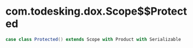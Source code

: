 # com.todesking.dox.Scope$$Protected


```scala
case class Protected() extends Scope with Product with Serializable
```

